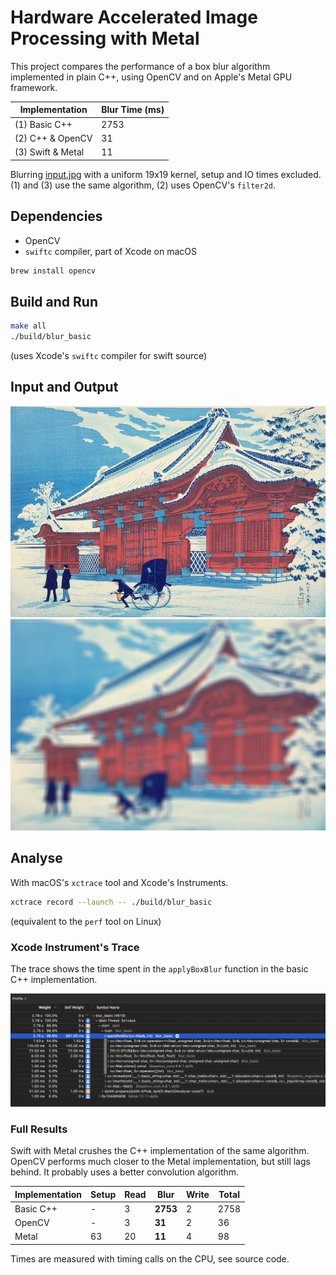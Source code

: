 # Hardware Accelerated Image Processing with Metal

This project compares the performance of a box blur algorithm implemented in plain C++, using OpenCV and on Apple's Metal GPU framework.

| Implementation | Blur Time (ms) |
|----------------|----------------|
| (1) Basic C++      | 2753           |
| (2) C++ & OpenCV   | 31             |
| (3) Swift & Metal  | 11             |

Blurring [input.jpg](input.jpg) with a uniform 19x19 kernel, setup and IO times excluded. (1) and (3) use the same algorithm, (2) uses OpenCV's `filter2d`.

## Dependencies
- OpenCV
- `swiftc` compiler, part of Xcode on macOS

```bash
brew install opencv
```

## Build and Run
```bash
make all
./build/blur_basic
```
(uses Xcode's `swiftc` compiler for swift source)

## Input and Output
![input](media/input.jpg)
![output](media/basic.jpg)

## Analyse
With macOS's `xctrace` tool and Xcode's Instruments.

```bash
xctrace record --launch -- ./build/blur_basic
```
(equivalent to the `perf` tool on Linux)

### Xcode Instrument's Trace
The trace shows the time spent in the `applyBoxBlur` function in the basic C++ implementation.

![Trace](media/trace.png)

### Full Results
Swift with Metal crushes the C++ implementation of the same algorithm. OpenCV performs much closer to the Metal implementation, but still lags behind. It probably uses a better convolution algorithm.

| Implementation | Setup | Read |   Blur   | Write | Total |
|----------------|-------|------|----------|-------|-------|
| Basic C++      | -     | 3    | **2753** | 2     | 2758  |
| OpenCV         | -     | 3    | **31**   | 2     | 36    |
| Metal          | 63    | 20   | **11**   | 4     | 98    |

Times are measured with timing calls on the CPU, see source code.
